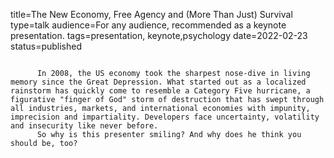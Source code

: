 title=The New Economy, Free Agency   and (More Than Just) Survival
type=talk
audience=For any audience, recommended as a keynote presentation.
tags=presentation, keynote,psychology
date=2022-02-23
status=published
~~~~~~

      In 2008, the US economy took the sharpest nose-dive in living memory since the Great Depression. What started out as a localized rainstorm has quickly come to resemble a Category Five hurricane, a figurative "finger of God" storm of destruction that has swept through all industries, markets, and international economies with impunity, imprecision and impartiality. Developers face uncertainty, volatility and insecurity like never before.
      So why is this presenter smiling? And why does he think you should be, too?
    
